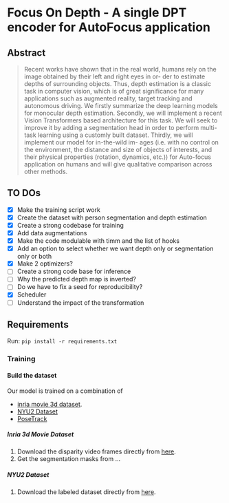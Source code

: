 # Focus On Depth - A single DPT encoder for AutoFocus application

## Abstract


> Recent works have shown that in the real world, humans
rely on the image obtained by their left and right eyes in or-
der to estimate depths of surrounding objects. Thus, depth
estimation is a classic task in computer vision, which is of
great significance for many applications such as augmented
reality, target tracking and autonomous driving. We firstly
summarize the deep learning models for monocular depth
estimation. Secondly, we will implement a recent Vision
Transformers based architecture for this task. We will seek
to improve it by adding a segmentation head in order to
perform multi-task learning using a customly built dataset.
Thirdly, we will implement our model for in-the-wild im-
ages (i.e. with no control on the environment, the distance
and size of objects of interests, and their physical properties
(rotation, dynamics, etc.)) for Auto-focus application on
humans and will give qualitative comparison across other
methods.

## TO DOs

- [x] Make the training script work
- [x] Create the dataset with person segmentation and depth estimation
- [x] Create a strong codebase for training
- [x] Add data augmentations
- [x] Make the code modulable with timm and the list of hooks
- [x] Add an option to select whether we want depth only or segmentation only or both
- [x] Make 2 optimizers?
- [ ] Create a strong code base for inference
- [ ] Why the predicted depth map is inverted?
- [ ] Do we have to fix a seed for reproducibility?
- [x] Scheduler
- [ ] Understand the impact of the transformation

## Requirements

Run: ``` pip install -r requirements.txt ```

### Training

#### Build the dataset

Our model is trained on a combination of
+ [inria movie 3d dataset](https://www.di.ens.fr/willow/research/stereoseg/).
+ [NYU2 Dataset](https://cs.nyu.edu/~silberman/datasets/nyu_depth_v2.html)
+ [PoseTrack](https://posetrack.net/)

##### Inria 3d Movie Dataset

1. Download the disparity video frames directly from [here](https://www.di.ens.fr/willow/research/stereoseg/dataset/inria_stereo_dataset_video_segmentation_disparity.tar.gz).
2. Get the segmentation masks from ...

##### NYU2 Dataset

1. Download the labeled dataset directly from [here](http://horatio.cs.nyu.edu/mit/silberman/nyu_depth_v2/nyu_depth_v2_labeled.mat).

